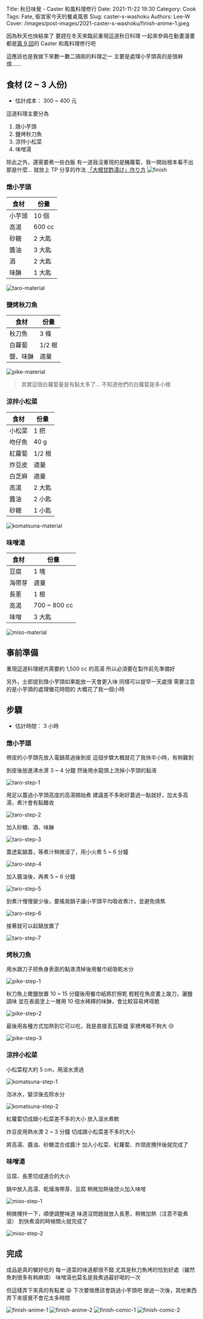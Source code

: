 Title: 秋日味覺 - Caster 和風料理修行
Date: 2021-11-22 19:30
Category: Cook
Tags: Fate, 衛宮家今天的餐桌風景
Slug: caster-s-washoku
Authors: Lee-W
Cover: /images/post-images/2021-caster-s-washoku/finish-anime-1.jpeg

因為秋天也快結束了
要趕在冬天來臨前重現這道秋日料理
一起來參與在動畫漫畫都是[第 9 回](https://ani.gamer.com.tw/animeVideo.php?sn=16735)的 Caster 和風料理修行吧

<!--more-->

這應該也是我做下來數一數二搞剛的料理之一
主要是處理小芋頭真的是很麻煩......

## 食材 (2 ~ 3 人份)
* 估計成本： 300 ~ 400 元

這道料理主要分為

1. 燉小芋頭
2. 鹽烤秋刀魚
3. 涼拌小松菜
4. 味噌湯

除此之外，還需要煮一些白飯
有一道我沒重現的是醃蘿蔔，我一開始根本看不出那是什麼...
就放上 TP 分享的作法 [「大根甘酢漬け」作り方](https://www.youtube.com/watch?v=1C8_frrrj94)
![finish](/images/post-images/2021-caster-s-washoku/finish.jpeg)

### 燉小芋頭

| 食材 | 份量 |
| --- | --- |
| 小芋頭 | 10 個 |
| 高湯 | 600 cc |
| 砂糖 | 2 大匙 |
| 醬油 | 3 大匙 |
| 酒 | 2 大匙 |
| 味醂 | 1 大匙 |

![taro-material](/images/post-images/2021-caster-s-washoku/taro-material.jpeg)

### 鹽烤秋刀魚

| 食材 | 份量|
| --- | --- |
| 秋刀魚 | 3 條 | 
| 白蘿蔔 | 1/2 根 |
| 鹽、味醂 | 適量 |

![pike-material](/images/post-images/2021-caster-s-washoku/pike-material.jpeg)

> 其實這個白蘿蔔量是有點太多了...
> 不知道他們的白蘿蔔是多小根

### 涼拌小松菜

| 食材 | 份量 |
| --- | --- |
| 小松菜 | 1 把 |
| 吻仔魚 | 40 g |
| 紅蘿蔔 | 1/2 根 |
| 炸豆皮 | 適量 |
| 白芝麻 | 適量 |
| 高湯 | 2 大匙 |
| 醬油 | 2 小匙 |
| 砂糖 | 1 小匙 |

![komatsuna-material](/images/post-images/2021-caster-s-washoku/komatsuna-material.jpeg)

### 味噌湯

| 食材 | 份量 |
| --- | --- |
| 豆腐 | 1 塊 |
| 海帶芽 | 適量 |
| 長蔥 | 1 根 |
| 高湯 | 700 ~ 800 cc |
| 味噌 | 3 大匙 |

![miso-material](/images/post-images/2021-caster-s-washoku/miso-material.jpeg)

## 事前準備
重現這道料理總共需要約 1,500 cc 的高湯
所以必須要在製作前先準備好

另外，士郎提到燉小芋頭如果能放一天會更入味
同樣可以提早一天處理
需要注意的是小芋頭的處理蠻花時間的
大概花了我一個小時

## 步驟
* 估計時間： 3 小時

### 燉小芋頭

帶皮的小芋頭先放入電鍋蒸過後剝皮
這個步驟大概就花了我快半小時，有夠難剝

剝皮後放進沸水燙 3 ~ 4 分鐘
然後用水龍頭上洗掉小芋頭的黏液

![taro-step-1](/images/post-images/2021-caster-s-washoku/taro-step-1.jpeg)

用足以蓋過小芋頭高度的高湯開始煮
建議差不多剛好蓋過一點就好，加太多高湯，煮汁會有點難收

![taro-step-2](/images/post-images/2021-caster-s-washoku/taro-step-2.jpeg)

加入砂糖、酒、味醂

![taro-step-3](/images/post-images/2021-caster-s-washoku/taro-step-3.jpeg)

蓋透氣鍋蓋，等煮汁稍微滾了，用小火煮 5 ~ 6 分鐘

![taro-step-4](/images/post-images/2021-caster-s-washoku/taro-step-4.jpeg)

加入醬油後，再煮 5 ~ 6 分鐘

![taro-step-5](/images/post-images/2021-caster-s-washoku/taro-step-5.jpeg)

到煮汁慢慢變少後，要搖晃鍋子讓小芋頭平均吸收煮汁，並避免燒焦

![taro-step-6](/images/post-images/2021-caster-s-washoku/taro-step-6.jpeg)

接著就可以起鍋放置了

![taro-step-7](/images/post-images/2021-caster-s-washoku/taro-step-7.jpeg)

### 烤秋刀魚

用水跟刀子把魚身表面的黏液清掉後用餐巾紙吸乾水分

![pike-step-1](/images/post-images/2021-caster-s-washoku/pike-step-1.jpeg)

秋刀魚上撒鹽放置 10 ~ 15 分鐘後用餐巾紙將於擦乾
輕輕在魚皮畫上幾刀，灑鹽調味
並在表面塗上一層用 10 倍水稀釋的味醂，會比較容易烤得脆

![pike-step-2](/images/post-images/2021-caster-s-washoku/pike-step-2.jpeg)

最後用各種方式加熱到它可以吃，我是直接丟瓦斯爐
家裡烤箱不夠大 😢

![pike-step-3](/images/post-images/2021-caster-s-washoku/pike-step-3.jpeg)

### 涼拌小松菜

小松菜程大約 5 cm，用滾水燙過

![komatsuna-step-1](/images/post-images/2021-caster-s-washoku/komatsuna-step-1.jpeg)

泡冰水，變涼後去除水分

![komatsuna-step-2](/images/post-images/2021-caster-s-washoku/komatsuna-step-2.jpeg)

紅蘿蔔切成跟小松菜差不多的大小
放入滾水煮軟

炸豆皮用熱水燙 2 ~ 3 分鐘
切成跟小松菜差不多的大小

將高湯、醬油、砂糖混合成醬汁
加入小松菜、紅蘿蔔、炸頭皮攪拌後就完成了

### 味噌湯

豆腐、長蔥切成適合的大小

鍋中放入高湯、乾燥海帶芽、豆腐
稍微加熱後熄火加入味噌

![miso-step-1](/images/post-images/2021-caster-s-washoku/miso-step-1.jpeg)

稍微攪拌一下，順便調整味道
味道沒問題就放入長蔥，稍微加熱（注意不能煮滾）
到快煮滾的時候關火就完成了

![miso-step-2](/images/post-images/2021-caster-s-washoku/miso-step-2.jpeg)

## 完成
成品是真的蠻好吃的
每一道菜的味道都很不錯
尤其是秋刀魚烤的恰到好處（雖然魚刺很多有夠麻煩）
味噌湯也莫名是我煮過最好喝的一次

但這樣弄下來真的有點累 😫
下次要做應該會跳過小芋頭吧
做過一次後，其他東西弄下來感覺不會花太多時間

![finish-anime-1](/images/post-images/2021-caster-s-washoku/finish-anime-1.jpeg)
![finish-anime-2](/images/post-images/2021-caster-s-washoku/finish-anime-2.jpeg)
![finish-comic-1](/images/post-images/2021-caster-s-washoku/finish-comic-1.jpeg)
![finish-comic-2](/images/post-images/2021-caster-s-washoku/finish-comic-2.jpeg)


